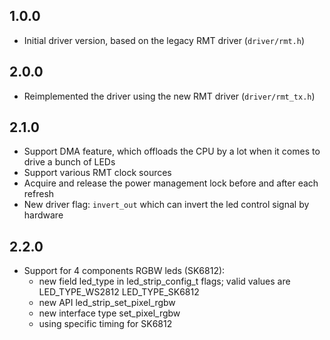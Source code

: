 ## 1.0.0

- Initial driver version, based on the legacy RMT driver (`driver/rmt.h`)

## 2.0.0

- Reimplemented the driver using the new RMT driver (`driver/rmt_tx.h`)

## 2.1.0

- Support DMA feature, which offloads the CPU by a lot when it comes to drive a bunch of LEDs
- Support various RMT clock sources
- Acquire and release the power management lock before and after each refresh
- New driver flag: `invert_out` which can invert the led control signal by hardware

## 2.2.0

- Support for 4 components RGBW leds (SK6812):
  - new field led_type in led_strip_config_t flags; valid values are
      LED_TYPE_WS2812
      LED_TYPE_SK6812
  - new API led_strip_set_pixel_rgbw
  - new interface type set_pixel_rgbw
  - using specific timing for SK6812
